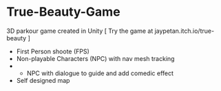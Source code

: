 # True-Beauty-Game
3D parkour game created in Unity 
[ Try the game at jaypetan.itch.io/true-beauty ]
- First Person shoote (FPS)
- Non-playable Characters (NPC) with nav mesh tracking
- - NPC with dialogue to guide and add comedic effect
- Self designed map
